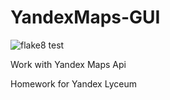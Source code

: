 # YandexMaps-GUI

![flake8 test](https://github.com/Prrromanssss/YandexMaps-GUI/actions/workflows/python-package.yml/badge.svg)

Work with Yandex Maps Api

Homework for Yandex Lyceum
